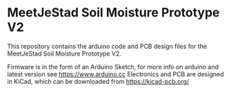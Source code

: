 MeetJeStad Soil Moisture Prototype V2
=====================================

This repository contains the arduino code and PCB design files for the MeetJeStad Soil Moisture Prototype V2. 

Firmware is in the form of an Arduino Sketch, for more info on arduino and latest version see  https://www.arduino.cc
Electronics and PCB are designed in KiCad, which can be downloaded from https://kicad-pcb.org/
